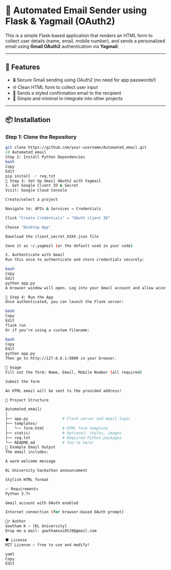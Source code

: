# 📧 Automated Email Sender using Flask & Yagmail (OAuth2)

This is a simple Flask-based application that renders an HTML form to collect user details (name, email, mobile number), and sends a personalized email using **Gmail OAuth2** authentication via **Yagmail**.

---

## 🚀 Features

- 🔒 Secure Gmail sending using OAuth2 (no need for app passwords!)
- 🌐 Clean HTML form to collect user input
- 📩 Sends a styled confirmation email to the recipient
- 🧪 Simple and minimal to integrate into other projects

---

## 📦 Installation

### Step 1: Clone the Repository

```bash
git clone https://github.com/your-username/Automated_email.git
cd Automated_email
Step 2: Install Python Dependencies
bash
Copy
Edit
pip install -r req.txt
🔑 Step 3: Set Up Gmail OAuth2 with Yagmail
1. Get Google Client ID & Secret
Visit: Google Cloud Console

Create/select a project

Navigate to: APIs & Services → Credentials

Click "Create Credentials" → "OAuth client ID"

Choose "Desktop App"

Download the client_secret_XXXX.json file

Save it as ~/.yagmail (or the default used in your code)

2. Authenticate with Gmail
Run this once to authenticate and store credentials securely:

bash
Copy
Edit
python app.py
A browser window will open. Log into your Gmail account and allow access.

🧪 Step 4: Run the App
Once authenticated, you can launch the Flask server:

bash
Copy
Edit
flask run
Or if you’re using a custom filename:

bash
Copy
Edit
python app.py
Then go to http://127.0.0.1:5000 in your browser.

📝 Usage
Fill out the form: Name, Email, Mobile Number (all required)

Submit the form

An HTML email will be sent to the provided address!

📂 Project Structure

Automated_email/
│
├── app.py               # Flask server and email logic
├── templates/
│   └── form.html        # HTML form template
├── static/              # Optional: styles, images
├── req.txt              # Required Python packages
└── README.md            # You're here!
📧 Example Email Output
The email includes:

A warm welcome message

KL University hackathon announcement

Stylish HTML format

✅ Requirements
Python 3.7+

Gmail account with OAuth enabled

Internet connection (for browser-based OAuth prompt)

🙋‍♂️ Author
Gowtham K – [KL University]
Drop me a mail: gowthamsai0519@gmail.com

🛡️ License
MIT License – free to use and modify!

yaml
Copy
Edit
